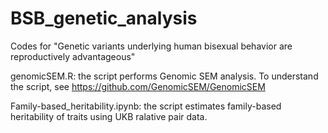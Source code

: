 # BSB_genetic_analysis
Codes for "Genetic variants underlying human bisexual behavior are reproductively advantageous"

genomicSEM.R: the script performs Genomic SEM analysis. To understand the script, see https://github.com/GenomicSEM/GenomicSEM

Family-based_heritability.ipynb: the script estimates family-based heritability of traits using UKB ralative pair data.
